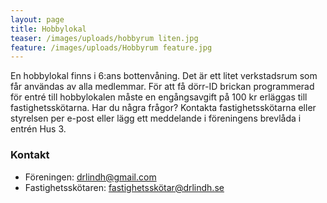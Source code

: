```yaml
---
layout: page
title: Hobbylokal
teaser: /images/uploads/hobbyrum liten.jpg
feature: /images/uploads/Hobbyrum feature.jpg
---
```

En hobbylokal finns i 6:ans bottenvåning. Det är ett litet verkstadsrum som får användas av alla medlemmar. För att få dörr-ID brickan programmerad för entré till hobbylokalen måste en engångsavgift på 100 kr erläggas till fastighetsskötarna.
Har du några frågor? Kontakta fastighetsskötarna eller styrelsen per e-post eller lägg ett meddelande i föreningens brevlåda i entrén Hus 3.

### Kontakt

* Föreningen: drlindh@gmail.com
* Fastighetsskötaren: fastighetsskötar@drlindh.se
